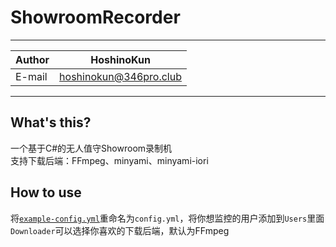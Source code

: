 # ShowroomRecorder

****

| Author | HoshinoKun |
| ------ | ----------- |
| E-mail | hoshinokun@346pro.club |

****

## What's this?
一个基于C#的无人值守Showroom录制机  
支持下载后端：FFmpeg、minyami、minyami-iori

## How to use
将[`example-config.yml`](/example-config.yml)重命名为`config.yml`，将你想监控的用户添加到`Users`里面  
`Downloader`可以选择你喜欢的下载后端，默认为FFmpeg